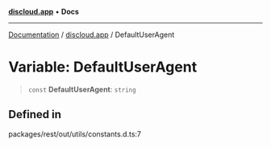 [**discloud.app**](../README.md) • **Docs**

***

[Documentation](../../packages.md) / [discloud.app](../README.md) / DefaultUserAgent

# Variable: DefaultUserAgent

> `const` **DefaultUserAgent**: `string`

## Defined in

packages/rest/out/utils/constants.d.ts:7
